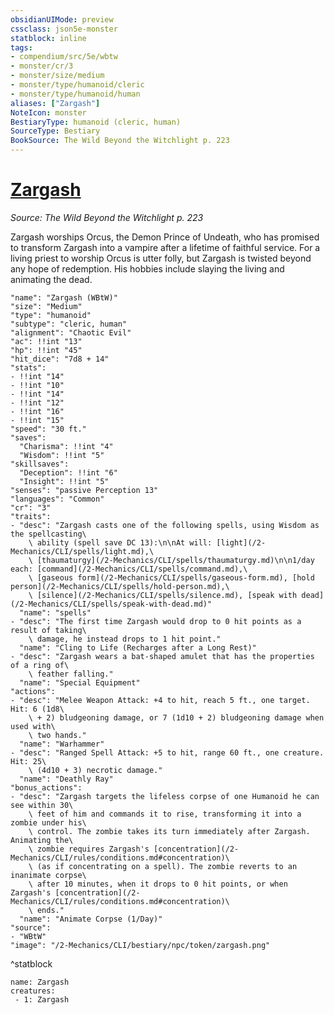 ```yaml
---
obsidianUIMode: preview
cssclass: json5e-monster
statblock: inline
tags:
- compendium/src/5e/wbtw
- monster/cr/3
- monster/size/medium
- monster/type/humanoid/cleric
- monster/type/humanoid/human
aliases: ["Zargash"]
NoteIcon: monster
BestiaryType: humanoid (cleric, human)
SourceType: Bestiary
BookSource: The Wild Beyond the Witchlight p. 223
---
```

# [Zargash](2-Mechanics/CLI/bestiary/npc/zargash-wbtw.md)
*Source: The Wild Beyond the Witchlight p. 223*  

Zargash worships Orcus, the Demon Prince of Undeath, who has promised to transform Zargash into a vampire after a lifetime of faithful service. For a living priest to worship Orcus is utter folly, but Zargash is twisted beyond any hope of redemption. His hobbies include slaying the living and animating the dead.

```statblock
"name": "Zargash (WBtW)"
"size": "Medium"
"type": "humanoid"
"subtype": "cleric, human"
"alignment": "Chaotic Evil"
"ac": !!int "13"
"hp": !!int "45"
"hit_dice": "7d8 + 14"
"stats":
- !!int "14"
- !!int "10"
- !!int "14"
- !!int "12"
- !!int "16"
- !!int "15"
"speed": "30 ft."
"saves":
  "Charisma": !!int "4"
  "Wisdom": !!int "5"
"skillsaves":
  "Deception": !!int "6"
  "Insight": !!int "5"
"senses": "passive Perception 13"
"languages": "Common"
"cr": "3"
"traits":
- "desc": "Zargash casts one of the following spells, using Wisdom as the spellcasting\
    \ ability (spell save DC 13):\n\nAt will: [light](/2-Mechanics/CLI/spells/light.md),\
    \ [thaumaturgy](/2-Mechanics/CLI/spells/thaumaturgy.md)\n\n1/day each: [command](/2-Mechanics/CLI/spells/command.md),\
    \ [gaseous form](/2-Mechanics/CLI/spells/gaseous-form.md), [hold person](/2-Mechanics/CLI/spells/hold-person.md),\
    \ [silence](/2-Mechanics/CLI/spells/silence.md), [speak with dead](/2-Mechanics/CLI/spells/speak-with-dead.md)"
  "name": "spells"
- "desc": "The first time Zargash would drop to 0 hit points as a result of taking\
    \ damage, he instead drops to 1 hit point."
  "name": "Cling to Life (Recharges after a Long Rest)"
- "desc": "Zargash wears a bat-shaped amulet that has the properties of a ring of\
    \ feather falling."
  "name": "Special Equipment"
"actions":
- "desc": "Melee Weapon Attack: +4 to hit, reach 5 ft., one target. Hit: 6 (1d8\
    \ + 2) bludgeoning damage, or 7 (1d10 + 2) bludgeoning damage when used with\
    \ two hands."
  "name": "Warhammer"
- "desc": "Ranged Spell Attack: +5 to hit, range 60 ft., one creature. Hit: 25\
    \ (4d10 + 3) necrotic damage."
  "name": "Deathly Ray"
"bonus_actions":
- "desc": "Zargash targets the lifeless corpse of one Humanoid he can see within 30\
    \ feet of him and commands it to rise, transforming it into a zombie under his\
    \ control. The zombie takes its turn immediately after Zargash. Animating the\
    \ zombie requires Zargash's [concentration](/2-Mechanics/CLI/rules/conditions.md#concentration)\
    \ (as if concentrating on a spell). The zombie reverts to an inanimate corpse\
    \ after 10 minutes, when it drops to 0 hit points, or when Zargash's [concentration](/2-Mechanics/CLI/rules/conditions.md#concentration)\
    \ ends."
  "name": "Animate Corpse (1/Day)"
"source":
- "WBtW"
"image": "/2-Mechanics/CLI/bestiary/npc/token/zargash.png"
```
^statblock

```encounter-table
name: Zargash
creatures:
 - 1: Zargash
```